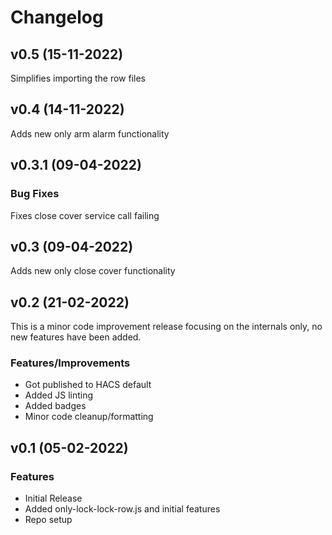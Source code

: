 # Changelog


## v0.5 (15-11-2022)
Simplifies importing the row files

## v0.4 (14-11-2022)
Adds new only arm alarm functionality

## v0.3.1 (09-04-2022)
### Bug Fixes
Fixes close cover service call failing

## v0.3 (09-04-2022)
Adds new only close cover functionality

## v0.2 (21-02-2022)
This is a minor code improvement release focusing on the internals only, no new features have been added.
### Features/Improvements
* Got published to HACS default
* Added JS linting
* Added badges
* Minor code cleanup/formatting

## v0.1 (05-02-2022)
### Features
* Initial Release
* Added only-lock-lock-row.js and initial features
* Repo setup